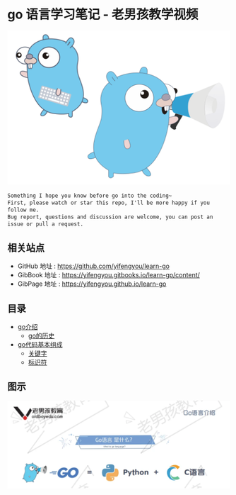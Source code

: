 # go 语言学习笔记 - 老男孩教学视频

![20201003_173756_87](image/20201003_173756_87.png)

```
Something I hope you know before go into the coding~
First, please watch or star this repo, I'll be more happy if you follow me.
Bug report, questions and discussion are welcome, you can post an issue or pull a request.
```

## 相关站点

* GitHub 地址 : <https://github.com/yifengyou/learn-go>
* GibBook 地址 : <https://yifengyou.gitbooks.io/learn-gp/content/>
* GibPage 地址 : <https://yifengyou.github.io/learn-go>

## 目录

* [go介绍](docs/go介绍/go介绍.md)
    * [go的历史](docs/go介绍/go的历史.md)
* [go代码基本组成](docs/go代码基本组成/go代码基本组成.md)
    * [关键字](docs/go代码基本组成/关键字.md)
    * [标识符](docs/go代码基本组成/标识符.md)


## 图示

![20201003_173722_94](image/20201003_173722_94.png)
